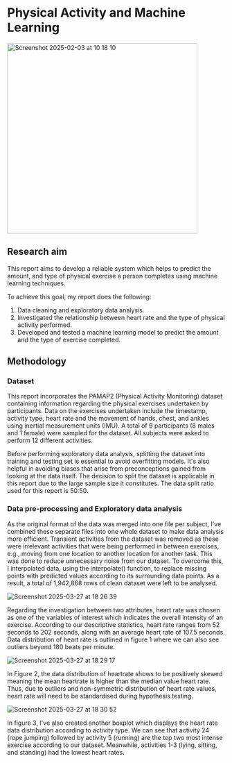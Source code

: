 # Physical Activity and Machine Learning

<img width="439" alt="Screenshot 2025-02-03 at 10 18 10" src="https://github.com/user-attachments/assets/d4f894e6-9c4b-40bd-ba85-9c092a710f23" />

## Research aim
This report aims to develop a reliable system which helps to predict the amount, and type of physical exercise a person completes using machine learning techniques. 

To achieve this goal, my report does the following:
1. Data cleaning and exploratory data analysis.
2. Investigated the relationship between heart rate and the type of physical activity performed.
3. Developed and tested a machine learning model to predict the amount and the type of exercise completed.

## Methodology

### Dataset
This report incorporates the PAMAP2 (Physical Activity Monitoring) dataset containing information regarding the physical exercises undertaken by participants. Data on the exercises undertaken include the timestamp, activity type, heart rate and the movement of hands, chest, and ankles using inertial measurement units (IMU). A total of 9 participants (8 males and 1 female) were sampled for the dataset. All subjects were asked to perform 12 different activities. 

Before performing exploratory data analysis, splitting the dataset into training and testing set is essential to avoid overfitting models. It's also helpful in avoiding biases that arise from preconceptions gained from looking at the data itself. The decision to split the dataset is applicable in this report due to the large sample size it constitutes. The data split ratio used for this report is 50:50. 

### Data pre-processing and Exploratory data analysis
As the original format of the data was merged into one file per subject, I've combined these separate files into one whole dataset to make data analysis more efficient.
Transient activities from the dataset was removed as these were irrelevant activities that were being performed in between exercises, e.g., moving from one location to another location for another task. This was done to reduce unnecessary noise from our dataset.
To overcome this, I interpolated data, using the interpolate() function, to replace missing points with predicted values according to its surrounding data points. As a result, a total of 1,942,868 rows of clean dataset were left to be analysed.

![Screenshot 2025-03-27 at 18 26 39](https://github.com/user-attachments/assets/9df15d94-62ef-4aff-82d1-6902f4abce00)

Regarding the investigation between two attributes, heart rate was chosen as one of the variables of interest which indicates the overall intensity of an exercise. According to our descriptive statistics, heart rate ranges from 52 seconds to 202 seconds, along with an average heart rate of 107.5 seconds. Data distribution of heart rate is outlined in figure 1 where we can also see outliers beyond 180 beats per minute.


![Screenshot 2025-03-27 at 18 29 17](https://github.com/user-attachments/assets/39d75cc1-3f3b-498b-9d27-2a09f0fa02c4)

In Figure 2, the data distribution of heartrate shows to be positively skewed meaning the mean heartrate is higher than the median value heart rate. Thus, due to outliers and non-symmetric distribution of heart rate values, heart rate will need to be standardised during hypothesis testing.


![Screenshot 2025-03-27 at 18 30 52](https://github.com/user-attachments/assets/7fb64306-2abb-4107-bf3e-1abb9f1a19f6)



In figure 3, I've also created another boxplot which displays the heart rate data distribution according to activity type. We can see that activity 24 (rope jumping) followed by activity 5 (running) are the top two most intense exercise according to our dataset. Meanwhile, activities 1-3 (lying, sitting, and standing) had the lowest heart rates.

